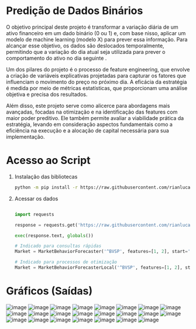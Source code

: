 # Predição de Dados Binários

O objetivo principal deste projeto é transformar a variação diária de um ativo financeiro em um dado binário (0 ou 1) e, com base nisso, aplicar um modelo de machine learning (modelo X) para prever essa informação. Para alcançar esse objetivo, os dados são deslocados temporalmente, permitindo que a variação do dia atual seja utilizada para prever o comportamento do ativo no dia seguinte .

Um dos pilares do projeto é o processo de feature engineering, que envolve a criação de variáveis explicativas projetadas para capturar os fatores que influenciam o movimento do preço no próximo dia. A eficácia da estratégia é medida por meio de métricas estatísticas, que proporcionam uma análise objetiva e precisa dos resultados.

Além disso, este projeto serve como alicerce para abordagens mais avançadas, focadas na otimização e na identificação das features com maior poder preditivo. Ele também permite avaliar a viabilidade prática da estratégia, levando em consideração aspectos fundamentais como a eficiência na execução e a alocação de capital necessária para sua implementação.

# Acesso ao Script

1. Instalação das bibliotecas 
    ```bash
    python -m pip install -r https://raw.githubusercontent.com/rianlucascs/predicao-dados-binarios/master/requirements.txt
    ```

2. Acessar os dados
    ```python

    import requests

    response = requests.get('https://raw.githubusercontent.com/rianlucascs/predicao-dados-binarios/master/api.py')

    exec(response.text, globals())

    # Indicado para consultas rápidas
    Market = MarketBehaviorForecaster('^BVSP', features=[1, 2], start='2012-05-11', end='2022-05-11', step_size=None).run_forecast()

    # Indicado para processos de otimização
    Market = MarketBehaviorForecasterLocal('^BVSP', features=[1, 2], start='2012-05-11', end='2022-05-11', step_size=None).run_forecast_local()
    ```


# Gráficos (Saídas)

![image](https://github.com/user-attachments/assets/7035df8f-b917-4280-ac62-efa7a1ab84ee)
![image](https://github.com/user-attachments/assets/e29f78e9-bdac-4fa4-9f3f-6fcdae1bf251)
![image](https://github.com/user-attachments/assets/3c12d30c-da16-4ebd-8024-8a1f7a4522c7)
![image](https://github.com/user-attachments/assets/00b4c505-8ccb-4bed-836b-c9fb051d522d)
![image](https://github.com/user-attachments/assets/0dd0d455-861d-4a6a-8b34-51596642dd1b)
![image](https://github.com/user-attachments/assets/2ae0e43e-2b88-43d2-9faf-71e879dd7a45)
![image](https://github.com/user-attachments/assets/7353ff3b-2049-4f7e-b34c-e7a7e52bc507)
![image](https://github.com/user-attachments/assets/9c84609e-caa6-4ecb-9661-e67d76781227)
![image](https://github.com/user-attachments/assets/1b8af7ea-8e2a-49b7-bcaa-64168352e0c2)
![image](https://github.com/user-attachments/assets/4c4d71d1-8865-4221-8cc7-c6b967e2ccc3)
![image](https://github.com/user-attachments/assets/f5e39d97-4ec9-44c0-8cfb-56a32c485976)
![image](https://github.com/user-attachments/assets/a89904cf-b2af-4eb7-9552-fa944d2d3155)
![image](https://github.com/user-attachments/assets/b249b685-12ed-49a4-b75f-2768c0623576)
![image](https://github.com/user-attachments/assets/94933d03-b5fa-4048-81e1-c59a34b13c05)
![image](https://github.com/user-attachments/assets/915f090a-29e1-4754-a53d-839ceb9f70b0)
![image](https://github.com/user-attachments/assets/0bdc64d6-8d7a-4c3c-86b7-03589bf2ae3b)
![image](https://github.com/user-attachments/assets/d3638744-0e5a-4406-b8f9-72ffa05597d2)
![image](https://github.com/user-attachments/assets/88069ef3-8426-4be4-a117-73727bfe925e)
![image](https://github.com/user-attachments/assets/0d9428a9-2279-424a-9e6f-2acf9e8830d8)
![image](https://github.com/user-attachments/assets/36b3ed5b-f1a8-4be8-bed8-28385134c0cc)
![image](https://github.com/user-attachments/assets/c3528b7f-81d7-4e56-ae25-2e370477f093)
![image](https://github.com/user-attachments/assets/0d96bdc5-fbf9-4a75-9481-cf3eef0f9ac3)
![image](https://github.com/user-attachments/assets/7096a07b-fb19-447d-a70f-795f5028a1bc)
